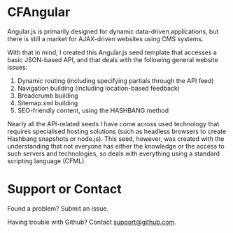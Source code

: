 CFAngular
=====================
Angular.js is primarily designed for dynamic data-driven applications, but there is still a market for AJAX-driven websites using CMS systems.

With that in mind, I created this Angular.js seed template that accesses a basic JSON-based API, and that deals with the following general website issues:

1. Dynamic routing (including specifying partials through the API feed)
2. Navigation building (including location-based feedback)
3. Breadcrumb building
4. Sitemap.xml building
5. SEO-friendly content, using the HASHBANG method

Nearly all the API-related seeds I have come across used technology that requires specialised hosting solutions (such as headless browsers to create Hashbang snapshots or node.js).
This seed, however, was created with the understanding that not everyone has either the knowledge or the access to such servers and technologies, so deals with everything using a standard scripting language (CFML).

# Support or Contact
Found a problem? Submit an issue.

Having trouble with Github? Contact support@github.com.